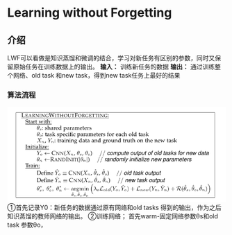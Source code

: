# Learning without Forgetting
## 介绍
LWF可以看做是知识蒸馏和微调的结合，学习对新任务有区别的参数，同时又保留原始任务在训练数据上的输出。
**输入：** 训练新任务的数据
**输出：**  通过训练整个网络、old task 和new task，得到new task任务上最好的结果

### 算法流程
![](https://raw.githubusercontent.com/LIUQI-creat/pic/main/20221115215019.png)
 ①首先记录Y0：新任务的数据通过原有网络和old tasks 得到的输出，作为之后知识蒸馏的教师网络的输出。
 ②训练网络；
	 首先warm-固定网络参数θs和old task 参数θo，
## 
<!--stackedit_data:
eyJoaXN0b3J5IjpbLTY0NzAzNjEzMSwtNTM0NzM4NTkwLDE2Mz
M2NDEzMDJdfQ==
-->